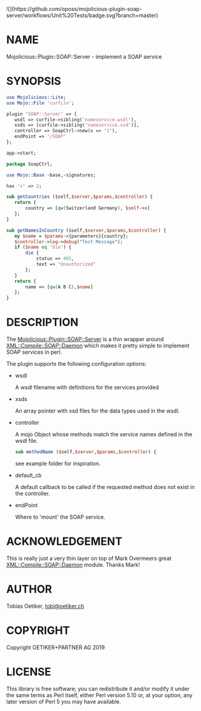 <div>
    ![](https://github.com/oposs/mojolicious-plugin-soap-server/workflows/Unit%20Tests/badge.svg?branch=master)
</div>

# NAME

Mojolicious::Plugin::SOAP::Server - implement a SOAP service

# SYNOPSIS

```perl
use Mojolicious::Lite;
use Mojo::File 'curfile';

plugin 'SOAP::Server' => {
   wsdl => curfile->sibling('nameservice.wsdl'),
   xsds => [curfile->sibling('nameservice.xsd')],
   controller => SoapCtrl->new(x => '1'),
   endPoint => '/SOAP'
};

app->start;

package SoapCtrl;

use Mojo::Base -base,-signatures;

has 'x' => 2;

sub getCountries ($self,$server,$params,$controller) {
   return {
       country => [qw(Switzerland Germany), $self->x]
   };
}

sub getNamesInCountry ($self,$server,$params,$controller) {
   my $name = $params->{parameters}{country};
   $controller->log->debug("Test Message");
   if ($name eq 'Die') {
       die {
           status => 401,
           text => 'Unauthorized'
       };
   }
   return {
       name => [qw(A B C),$name]
   };
}
```

# DESCRIPTION

The [Mojolicious::Plugin::SOAP::Server](https://metacpan.org/pod/Mojolicious%3A%3APlugin%3A%3ASOAP%3A%3AServer) is a thin wrapper around [XML::Compile::SOAP::Daemon](https://metacpan.org/pod/XML%3A%3ACompile%3A%3ASOAP%3A%3ADaemon) which makes it pretty simple to implement SOAP services in perl.

The plugin supports the following configuration options:

- wsdl

    A wsdl filename with definitions for the services provided

- xsds

    An array pointer with xsd files for the data types used in the wsdl.

- controller

    A mojo Object whose methods match the service names defined in the wsdl file.

    ```perl
    sub methodName ($self,$server,$params,$controller) {
    ```

    see example folder for inspiration.

- default\_cb

    A default callback to be called if the requested method does not exist in the controller.

- endPoint

    Where to 'mount' the SOAP service.

# ACKNOWLEDGEMENT

This is really just a very thin layer on top of Mark Overmeers great [XML::Compile::SOAP::Daemon](https://metacpan.org/pod/XML%3A%3ACompile%3A%3ASOAP%3A%3ADaemon) module. Thanks Mark!

# AUTHOR

Tobias Oetiker, <tobi@oetiker.ch>

# COPYRIGHT

Copyright OETIKER+PARTNER AG 2019

# LICENSE

This library is free software; you can redistribute it and/or modify
it under the same terms as Perl itself, either Perl version 5.10 or,
at your option, any later version of Perl 5 you may have available.
